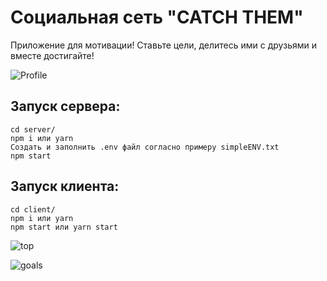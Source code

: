 # Социальная сеть "CATCH THEM"
Приложение для мотивации! Ставьте цели, делитесь ими с друзьями и вместе достигайте!

![Profile](https://github.com/IliaisaChamp/active-list-social/profile.jpg?raw=true)

## Запуск сервера:

    cd server/
    npm i или yarn
    Cоздать и заполнить .env файл согласно примеру simpleENV.txt
    npm start


## Запуск клиента:
    cd client/
    npm i или yarn
    npm start или yarn start


![top](https://github.com/IliaisaChamp/active-list-social/top.jpg?raw=true)

![goals](https://github.com/IliaisaChamp/active-list-social/goals.jpg?raw=true)
